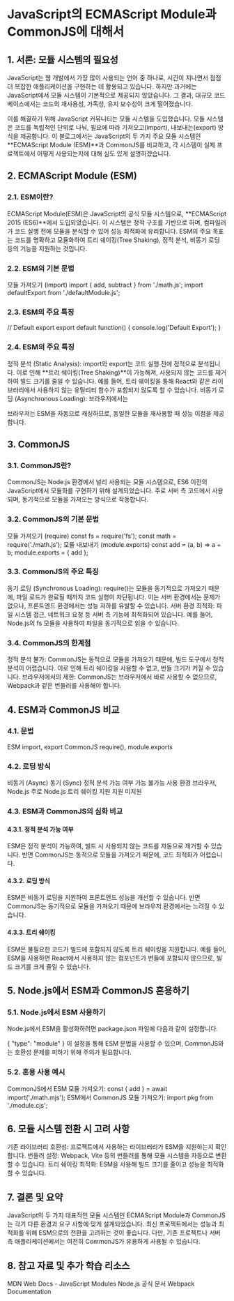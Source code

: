# JavaScript의 ECMAScript Module과 CommonJS에 대해서

## 1. 서론: 모듈 시스템의 필요성

JavaScript는 웹 개발에서 가장 많이 사용되는 언어 중 하나로, 시간이 지나면서 점점 더 복잡한 애플리케이션을 구현하는 데 활용되고 있습니다. 하지만 과거에는 JavaScript에서 모듈 시스템이 기본적으로 제공되지 않았습니다. 그 결과, 대규모 코드베이스에서는 코드의 재사용성, 가독성, 유지 보수성이 크게 떨어졌습니다.

이를 해결하기 위해 JavaScript 커뮤니티는 모듈 시스템을 도입했습니다. 모듈 시스템은 코드를 독립적인 단위로 나눠, 필요에 따라 가져오고(import), 내보내는(export) 방식을 제공합니다. 이 블로그에서는 JavaScript의 두 가지 주요 모듈 시스템인 **ECMAScript Module (ESM)**과 CommonJS를 비교하고, 각 시스템이 실제 프로젝트에서 어떻게 사용되는지에 대해 심도 있게 설명하겠습니다.

## 2. ECMAScript Module (ESM)

### 2.1. ESM이란?

ECMAScript Module(ESM)은 JavaScript의 공식 모듈 시스템으로, **ECMAScript 2015 (ES6)**에서 도입되었습니다. 이 시스템은 정적 구조를 기반으로 하며, 컴파일러가 코드 실행 전에 모듈을 분석할 수 있어 성능 최적화에 유리합니다. ESM의 주요 목표는 코드를 명확하고 모듈화하여 트리 쉐이킹(Tree Shaking), 정적 분석, 비동기 로딩 등의 기능을 지원하는 것입니다.

### 2.2. ESM의 기본 문법

모듈 가져오기 (import)
import { add, subtract } from './math.js';
import defaultExport from './defaultModule.js';
### 2.3. ESM의 주요 특징
// Default export
export default function() {
  console.log('Default Export');
}

### 2.4. ESM의 주요 특징

정적 분석 (Static Analysis): import와 export는 코드 실행 전에 정적으로 분석됩니다. 이로 인해 **트리 쉐이킹(Tree Shaking)**이 가능해져, 사용되지 않는 코드를 제거하여 빌드 크기를 줄일 수 있습니다. 예를 들어, 트리 쉐이킹을 통해 React와 같은 라이브러리에서 사용하지 않는 유틸리티 함수가 포함되지 않도록 할 수 있습니다.
비동기 로딩 (Asynchronous Loading): 브라우저에서는 <script type="module">을 통해 비동기적으로 모듈을 로드할 수 있습니다. 이를 통해 페이지의 초기 로딩 시간을 단축할 수 있습니다.
지연 로딩 (Lazy Loading): 특정 조건이 충족될 때만 모듈을 로드하여, 초기 로딩 성능을 개선할 수 있습니다. 예를 들어, 버튼 클릭 시 모듈을 로드하도록 설정할 수 있습니다:
document.getElementById('loadButton').addEventListener('click', async () => {
  const { dynamicFunction } = await import('./dynamicModule.js');
  dynamicFunction();
});

### 2.5. ESM의 브라우저 지원과 설정

브라우저에서 ESM을 사용하려면 <script type="module">을 설정해야 합니다.

<script type="module" src="app.js"></script>
브라우저는 ESM을 자동으로 캐싱하므로, 동일한 모듈을 재사용할 때 성능 이점을 제공합니다.

## 3. CommonJS

### 3.1. CommonJS란?

CommonJS는 Node.js 환경에서 널리 사용되는 모듈 시스템으로, ES6 이전의 JavaScript에서 모듈화를 구현하기 위해 설계되었습니다. 주로 서버 측 코드에서 사용되며, 동기적으로 모듈을 가져오는 방식으로 작동합니다.

### 3.2. CommonJS의 기본 문법

모듈 가져오기 (require)
const fs = require('fs');
const math = require('./math.js');
모듈 내보내기 (module.exports)
const add = (a, b) => a + b;
module.exports = { add };

### 3.3. CommonJS의 주요 특징

동기 로딩 (Synchronous Loading): require()는 모듈을 동기적으로 가져오기 때문에, 파일 로드가 완료될 때까지 코드 실행이 차단됩니다. 이는 서버 환경에서는 문제가 없으나, 프론트엔드 환경에서는 성능 저하를 유발할 수 있습니다.
서버 환경 최적화: 파일 시스템 접근, 네트워크 요청 등 서버 측 기능에 최적화되어 있습니다. 예를 들어, Node.js의 fs 모듈을 사용하여 파일을 동기적으로 읽을 수 있습니다.

### 3.4. CommonJS의 한계점

정적 분석 불가: CommonJS는 동적으로 모듈을 가져오기 때문에, 빌드 도구에서 정적 분석이 어렵습니다. 이로 인해 트리 쉐이킹을 사용할 수 없고, 번들 크기가 커질 수 있습니다.
브라우저에서의 제한: CommonJS는 브라우저에서 바로 사용할 수 없으므로, Webpack과 같은 번들러를 사용해야 합니다.

## 4. ESM과 CommonJS 비교

### 4.1. 문법

ESM	import, export
CommonJS	require(), module.exports

### 4.2. 로딩 방식

비동기 (Async)	동기 (Sync)
정적 분석 가능 여부	가능	불가능
사용 환경	브라우저, Node.js	주로 Node.js
트리 쉐이킹 지원	지원	미지원

###  4.3. ESM과 CommonJS의 심화 비교

#### 4.3.1. 정적 분석 가능 여부

ESM은 정적 분석이 가능하여, 빌드 시 사용되지 않는 코드를 자동으로 제거할 수 있습니다. 반면 CommonJS는 동적으로 모듈을 가져오기 때문에, 코드 최적화가 어렵습니다.

#### 4.3.2. 로딩 방식

ESM은 비동기 로딩을 지원하여 프론트엔드 성능을 개선할 수 있습니다. 반면 CommonJS는 동기적으로 모듈을 가져오기 때문에 브라우저 환경에서는 느려질 수 있습니다.

#### 4.3.3. 트리 쉐이킹

ESM은 불필요한 코드가 빌드에 포함되지 않도록 트리 쉐이킹을 지원합니다. 예를 들어, ESM을 사용하면 React에서 사용하지 않는 컴포넌트가 번들에 포함되지 않으므로, 빌드 크기를 크게 줄일 수 있습니다.

## 5. Node.js에서 ESM과 CommonJS 혼용하기

### 5.1. Node.js에서 ESM 사용하기

Node.js에서 ESM을 활성화하려면 package.json 파일에 다음과 같이 설정합니다.

{
  "type": "module"
}
이 설정을 통해 ESM 문법을 사용할 수 있으며, CommonJS와는 호환성 문제를 피하기 위해 주의가 필요합니다.

### 5.2. 혼용 사용 예시
  
CommonJS에서 ESM 모듈 가져오기:
const { add } = await import('./math.mjs');
ESM에서 CommonJS 모듈 가져오기:
import pkg from './module.cjs';

## 6. 모듈 시스템 전환 시 고려 사항

기존 라이브러리 호환성: 프로젝트에서 사용하는 라이브러리가 ESM을 지원하는지 확인합니다.
번들러 설정: Webpack, Vite 등의 번들러를 통해 모듈 시스템을 자동으로 변환할 수 있습니다.
트리 쉐이킹 최적화: ESM을 사용해 빌드 크기를 줄이고 성능을 최적화할 수 있습니다.

## 7. 결론 및 요약

JavaScript의 두 가지 대표적인 모듈 시스템인 ECMAScript Module과 CommonJS는 각기 다른 환경과 요구 사항에 맞게 설계되었습니다. 최신 프로젝트에서는 성능과 최적화를 위해 ESM으로의 전환을 고려하는 것이 좋습니다. 다만, 기존 프로젝트나 서버 측 애플리케이션에서는 여전히 CommonJS가 유용하게 사용될 수 있습니다.

## 8. 참고 자료 및 추가 학습 리소스

MDN Web Docs - JavaScript Modules
Node.js 공식 문서
Webpack Documentation